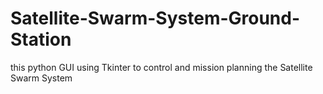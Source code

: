 # Satellite-Swarm-System-Ground-Station
this python GUI using Tkinter  to control and mission planning the Satellite Swarm System
